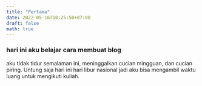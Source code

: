 ```yaml
---
title: "Pertama"
date: 2022-05-16T10:25:50+07:00
draft: false
math: true
---
```


### hari ini aku belajar cara membuat blog

aku tidak tidur semalaman ini, meninggalkan cucian mingguan, dan cucian piring. Untung saja hari ini hari libur nasional jadi aku bisa mengambil waktu luang untuk mengikuti kuliah.


